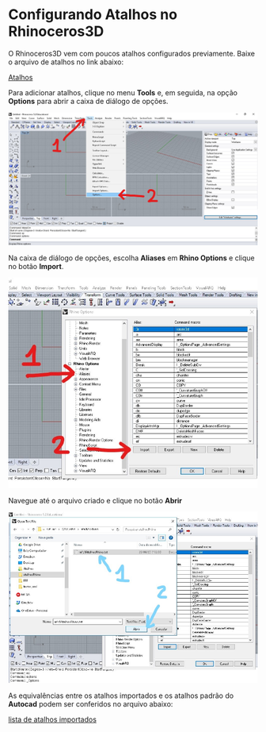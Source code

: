 # Configurando Atalhos no Rhinoceros3D

O Rhinoceros3D vem com poucos atalhos configurados previamente. Baixe o arquivo de atalhos no link abaixo:

[Atalhos](info1AtalhosRhino.txt)

Para adicionar atalhos, clique no menu **Tools** e, em seguida, na opção **Options** para abrir a caixa de diálogo de opções.

![tools options](toolsOptions.jpg)

Na caixa de diálogo de opções, escolha **Aliases** em **Rhino Options** e clique no botão **Import**.

![Atalhos](aliases.jpg)

Navegue até o arquivo criado e clique no botão **Abrir**

![importando atalhos](importAli.jpg)

As equivalências entre os atalhos importados e os atalhos padrão do **Autocad** podem ser conferidos no arquivo abaixo:

[lista de atalhos importados](atalhosCadRhino.pdf)
